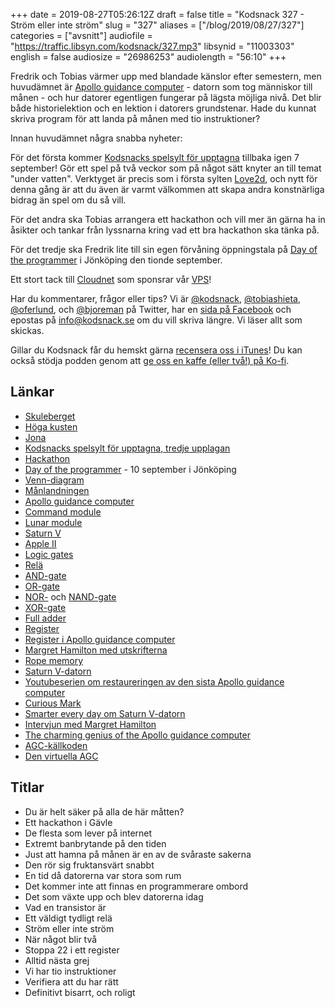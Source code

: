 +++
date = 2019-08-27T05:26:12Z
draft = false
title = "Kodsnack 327 - Ström eller inte ström"
slug = "327"
aliases = ["/blog/2019/08/27/327"]
categories = ["avsnitt"]
audiofile = "https://traffic.libsyn.com/kodsnack/327.mp3"
libsynid = "11003303"
english = false
audiosize = "26986253"
audiolength = "56:10"
+++

Fredrik och Tobias värmer upp med blandade känslor efter semestern, men huvudämnet är [Apollo guidance computer](https://en.wikipedia.org/wiki/Apollo_Guidance_Computer) - datorn som tog människor till månen - och hur datorer egentligen fungerar på lägsta möjliga nivå. Det blir både historielektion och en lektion i datorers grundstenar. Hade du kunnat skriva program för att landa på månen med tio instruktioner?

Innan huvudämnet några snabba nyheter:

För det första kommer [Kodsnacks spelsylt för upptagna](https://itch.io/jam/spelsylt3) tillbaka igen 7 september! Gör ett spel på två veckor som på något sätt knyter an till temat "under vatten". Verktyget är precis som i första sylten [Love2d](https://love2d.org/), och nytt för denna gång är att du även är varmt välkommen att skapa andra konstnärliga bidrag än spel om du så vill.

För det andra ska Tobias arrangera ett hackathon och vill mer än gärna ha in åsikter och tankar från lyssnarna kring vad ett bra hackathon ska tänka på.

För det tredje ska Fredrik lite till sin egen förvåning öppningstala på [Day of the programmer](https://dayoftheprogrammer.se/) i Jönköping den tionde september.

Ett stort tack till [Cloudnet](http://www.cloudnet.se) som sponsrar vår [VPS](http://en.wikipedia.org/wiki/Virtual_private_server)!

Har du kommentarer, frågor eller tips? Vi är [@kodsnack](https://www.twitter.com/kodsnack), [@tobiashieta](https://www.twitter.com/tobiashieta), [@oferlund](https://www.twitter.com/oferlund), och [@bjoreman](https://www.twitter.com/bjoreman) på Twitter, har en [sida på Facebook](https://www.facebook.com/kodsnack) och epostas på [info@kodsnack.se](mailto:info@kodsnack.se) om du vill skriva längre. Vi läser allt som skickas.

Gillar du Kodsnack får du hemskt gärna [recensera oss i iTunes](http://itunes.apple.com/se/podcast/kodsnack/id561631498?l=en)! Du kan också stödja podden genom att <a href="https://ko-fi.com/kodsnack" rel="payment">ge oss en kaffe (eller två!) på Ko-fi</a>.

## Länkar ##
* [Skuleberget](https://sv.wikipedia.org/wiki/Skuleberget)
* [Höga kusten](https://sv.wikipedia.org/wiki/H%C3%B6ga_kusten)
* [Jona](https://twitter.com/saikyun)
* [Kodsnacks spelsylt för upptagna, tredje upplagan](https://itch.io/jam/spelsylt3)
* [Hackathon](https://en.wikipedia.org/wiki/Hackathon)
* [Day of the programmer](https://dayoftheprogrammer.se/) - 10 september i Jönköping
* [Venn-diagram](https://en.wikipedia.org/wiki/Venn_diagram)
* [Månlandningen](https://en.wikipedia.org/wiki/Apollo_11)
* [Apollo guidance computer](https://en.wikipedia.org/wiki/Apollo_Guidance_Computer)
* [Command module](https://en.wikipedia.org/wiki/Apollo_command_and_service_module#Command_module_%28CM%29)
* [Lunar module](https://en.wikipedia.org/wiki/Apollo_Lunar_Module)
* [Saturn V](https://en.wikipedia.org/wiki/Saturn_V)
* [Apple II](https://en.wikipedia.org/wiki/Apple_II)
* [Logic gates](https://en.wikipedia.org/wiki/Logic_gate)
* [Relä](https://en.wikipedia.org/wiki/Relay)
* [AND-gate](https://en.wikipedia.org/wiki/AND_gate)
* [OR-gate](https://en.wikipedia.org/wiki/OR_gate)
* [NOR-](https://en.wikipedia.org/wiki/NOR_gate) och [NAND-gate](https://en.wikipedia.org/wiki/NAND_gate)
* [XOR-gate](https://en.wikipedia.org/wiki/XOR_gate)
* [Full adder](http://www.theorycircuit.com/full-adder-circuit-diagram/)
* [Register](https://en.wikipedia.org/wiki/Processor_register)
* [Register i Apollo guidance computer](https://en.wikipedia.org/wiki/Apollo_Guidance_Computer#Other_registers)
* [Margret Hamilton med utskrifterna](https://qz.com/work/1119644/margaret-hamilton-one-of-legos-women-of-nasa-has-advice-for-girls-who-dream-of-working-in-science/)
* [Rope memory](https://authors.library.caltech.edu/5456/1/hrst.mit.edu/hrs/apollo/public/visual3.htm)
* [Saturn V-datorn](https://en.wikipedia.org/wiki/Saturn_Launch_Vehicle_Digital_Computer)
* [Youtubeserien om restaureringen av den sista Apollo guidance computer](https://www.youtube.com/watch?v=2KSahAoOLdU&list=PL-_93BVApb59FWrLZfdlisi_x7-Ut_-w7)
* [Curious Mark](https://www.youtube.com/user/mverdiell)
* [Smarter every day om Saturn V-datorn](https://www.youtube.com/watch?v=dI-JW2UIAG0)
* [Intervjun med Margret Hamilton](https://futurism.com/margaret-hamilton-the-untold-story-of-the-woman-who-took-us-to-the-moon)
* [The charming genius of the Apollo guidance computer](https://www.youtube.com/watch?v=xY45YE7ggng)
* [AGC-källkoden](https://github.com/chrislgarry/Apollo-11)
* [Den virtuella AGC](https://www.ibiblio.org/apollo/)

## Titlar ##
* Du är helt säker på alla de här måtten?
* Ett hackathon i Gävle
* De flesta som lever på internet
* Extremt banbrytande på den tiden
* Just att hamna på månen är en av de svåraste sakerna
* Den rör sig fruktansvärt snabbt
* En tid då datorerna var stora som rum
* Det kommer inte att finnas en programmerare ombord
* Det som växte upp och blev datorerna idag
* Vad en transistor är
* Ett väldigt tydligt relä
* Ström eller inte ström
* När något blir två
* Stoppa 22 i ett register
* Alltid nästa grej
* Vi har tio instruktioner
* Verifiera att du har rätt
* Definitivt bisarrt, och roligt